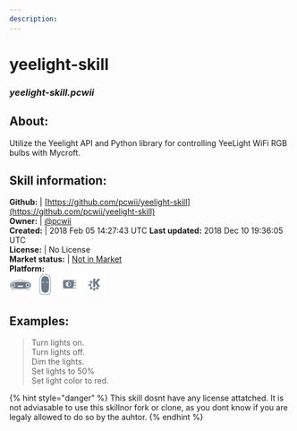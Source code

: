 ```yaml
--- 
description: 
---
```


# yeelight-skill  
### _yeelight-skill.pcwii_  
## About:  
Utilize the Yeelight API and Python library for controlling YeeLight WiFi RGB bulbs with Mycroft.

## Skill information:  
**Github:** | [https://github.com/pcwii/yeelight-skill](https://github.com/pcwii/yeelight-skill)  
**Owner:** | [@pcwii](https://github.com/pcwii)  
**Created:** | 2018 Feb 05 14:27:43 UTC  **Last updated:** 2018 Dec 10 19:36:05 UTC  
**License:** | No License  
**Market status:** | [Not in Market](https://market.mycroft.ai/skill/)  
**Platform:**  
 ![](../.gitbook/assets/mark-1-icon.png)  ![](../.gitbook/assets/mark-2-icon.png)  ![](../.gitbook/assets/picroft-icon.png)  ![](../.gitbook/assets/kde.png)   
## Examples:  
> Turn lights on.  
> Turn lights off.  
> Dim the lights.  
> Set lights to 50%  
> Set light color to red.  
  
{% hint style="danger" %}
This skill dosnt have any license attatched. It is not adviasable to use this skillnor fork or clone, as you dont know if you are legaly allowed to do so by the auhtor.
{% endhint %}
